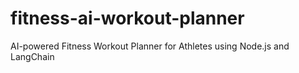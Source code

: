 # fitness-ai-workout-planner
AI-powered Fitness Workout Planner for Athletes using Node.js and LangChain
